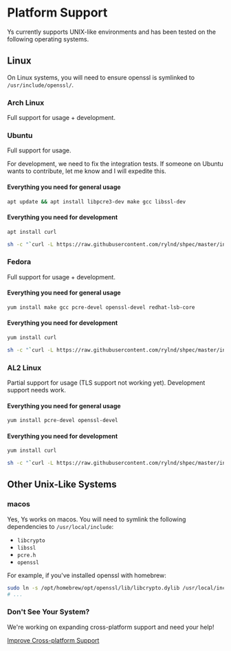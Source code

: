 # Platform Support

Ys currently supports UNIX-like environments and has been tested on the following operating systems.

## Linux

On Linux systems, you will need to ensure openssl is symlinked to `/usr/include/openssl/`.

### Arch Linux

Full support for usage + development.

### Ubuntu

Full support for usage.

For development, we need to fix the integration tests. If someone on Ubuntu wants to contribute, let me know and I will expedite this.

#### Everything you need for general usage

```sh
apt update && apt install libpcre3-dev make gcc libssl-dev
```

#### Everything you need for development

```sh
apt install curl
```

```sh
sh -c "`curl -L https://raw.githubusercontent.com/rylnd/shpec/master/install.sh`"
```

### Fedora

Full support for usage + development.

#### Everything you need for general usage

```sh
yum install make gcc pcre-devel openssl-devel redhat-lsb-core
```

#### Everything you need for development

```sh
yum install curl
```

```sh
sh -c "`curl -L https://raw.githubusercontent.com/rylnd/shpec/master/install.sh`"
```

### AL2 Linux

Partial support for usage (TLS support not working yet). Development support needs work.

#### Everything you need for general usage

```sh
yum install pcre-devel openssl-devel
```

#### Everything you need for development

```sh
yum install curl
```

```sh
sh -c "`curl -L https://raw.githubusercontent.com/rylnd/shpec/master/install.sh`"
```

## Other Unix-Like Systems

### macos

Yes, Ys works on macos. You will need to symlink the following dependencies to `/usr/local/include`:

- `libcrypto`
- `libssl`
- `pcre.h`
- `openssl`

For example, if you've installed openssl with homebrew:

```sh
sudo ln -s /opt/homebrew/opt/openssl/lib/libcrypto.dylib /usr/local/include
# ...
```

### Don't See Your System?

We're working on expanding cross-platform support and need your help!

[Improve Cross-platform Support](https://github.com/exbotanical/ys/issues/1)

<!-- ### AL2 Linux

1. const in server_conf
2. /usr/include/openssl (not working) -->
